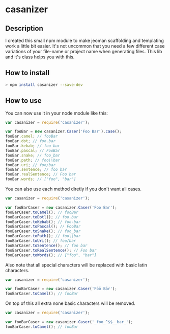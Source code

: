 # casanizer

## Description
I created this small npm module to make jeoman scaffolding and templating work a little bit easier.
It's not uncommon that you need a few different case variations of your file-name or project name when generating files. This lib and it's class helps you with this.

## How to install

``` bash
> npm install casanizer --save-dev

```
## How to use

You can now use it in your node module like this:

``` js
var casanizer = require('casanizer');

var fooBar = new casanizer.Caser('Foo Bar').case();
fooBar.camel; // fooBar
fooBar.dot; // foo.bar
fooBar.kebab; // foo-bar
fooBar.pascal; // FooBar
fooBar.snake; // foo_bar
fooBar.path; // foo\\bar
fooBar.uri; // foo/bar
fooBar.sentence; // foo bar
fooBar.realSentence; // Foo bar
fooBar.words; // ["foo", "bar"]

```

You can also use each method diretly if you don't want all cases.

``` js
var casanizer = require('casanizer');

var fooBarCaser = new casanizer.Caser('Foo Bar');
fooBarCaser.toCamel(); // fooBar
fooBarCaser.toDotl(); // foo.bar
fooBarCaser.toKebab(); // foo-bar
fooBarCaser.toPascal(); // FooBar
fooBarCaser.toSnake(); // foo_bar
fooBarCaser.toPath(); // foo\\bar
fooBarCaser.toUri(); // foo/bar
fooBarCaser.toSentence(); // foo bar
fooBarCaser.toRealSentence(); // Foo bar
fooBarCaser.toWords(); // ["foo", "bar"]
```

Also note that all special characters will be replaced with basic latin characters.

``` js
var casanizer = require('casanizer');

var fooBarCaser = new casanizer.Caser('Föö Bär');
fooBarCaser.toCamel(); // fooBar
```

On top of this all extra none basic characters will be removed.

``` js
var casanizer = require('casanizer');

var fooBarCaser = new casanizer.Caser('_foo_^$$__bar_');
fooBarCaser.toCamel(); // fooBar
```